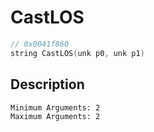 # CastLOS
```c
// 0x0041f860
string CastLOS(unk p0, unk p1)
```
## Description
```
Minimum Arguments: 2
Maximum Arguments: 2
```

